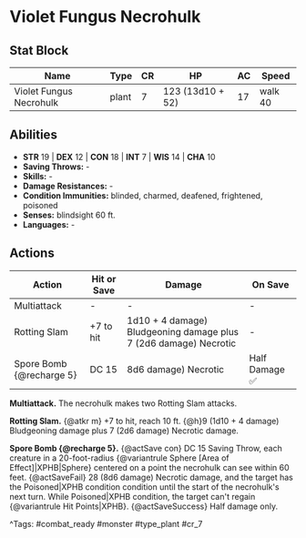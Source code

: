 # Violet Fungus Necrohulk

## Stat Block

| Name | Type | CR | HP | AC | Speed |
|------|------|----|----|----|-------|
| Violet Fungus Necrohulk | plant | 7 | 123 (13d10 + 52) | 17 | walk 40 |

## Abilities

- **STR** 19 | **DEX** 12 | **CON** 18 | **INT** 7 | **WIS** 14 | **CHA** 10
- **Saving Throws:** -  
- **Skills:** -  
- **Damage Resistances:** -  
- **Condition Immunities:** blinded, charmed, deafened, frightened, poisoned  
- **Senses:** blindsight 60 ft.  
- **Languages:** -


## Actions

| Action | Hit or Save | Damage | On Save |
|--------|--------------|--------|----------|
| Multiattack | - | - | - |
| Rotting Slam | +7 to hit | 1d10 + 4 damage) Bludgeoning damage plus 7 (2d6 damage) Necrotic | - |
| Spore Bomb {@recharge 5} | DC 15 | 8d6 damage) Necrotic | Half Damage ✅ |

**Multiattack.** The necrohulk makes two Rotting Slam attacks.

**Rotting Slam.** {@atkr m} +7 to hit, reach 10 ft. {@h}9 (1d10 + 4 damage) Bludgeoning damage plus 7 (2d6 damage) Necrotic damage.

**Spore Bomb {@recharge 5}.** {@actSave con} DC 15 Saving Throw, each creature in a 20-foot-radius {@variantrule Sphere [Area of Effect]|XPHB|Sphere} centered on a point the necrohulk can see within 60 feet. {@actSaveFail} 28 (8d6 damage) Necrotic damage, and the target has the Poisoned|XPHB condition condition until the start of the necrohulk's next turn. While Poisoned|XPHB condition, the target can't regain {@variantrule Hit Points|XPHB}. {@actSaveSuccess} Half damage only.


^Tags: #combat_ready #monster #type_plant #cr_7